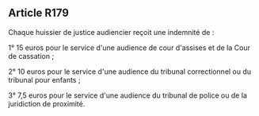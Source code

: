 Article R179
----
Chaque huissier de justice audiencier reçoit une indemnité de :

1° 15 euros pour le service d'une audience de cour d'assises et de la Cour de
cassation ;

2° 10 euros pour le service d'une audience du tribunal correctionnel ou du
tribunal pour enfants ;

3° 7,5 euros pour le service d'une audience du tribunal de police ou de la
juridiction de proximité.
